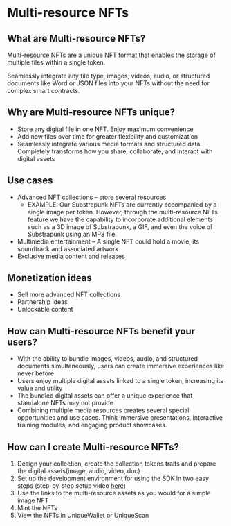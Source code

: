 # Multi-resource NFTs

## What are Multi-resource NFTs?
Multi-resource NFTs are a unique NFT format that enables the storage of multiple files within a single token.

Seamlessly integrate any file type, images, videos, audio, or structured documents like Word or JSON files into your NFTs without the need for complex smart contracts.

## Why are Multi-resource NFTs unique?
- Store any digital file in one NFT. Enjoy maximum convenience
- Add new files over time for greater flexibility and customization
- Seamlessly integrate various media formats and structured data. Completely transforms how you share, collaborate, and interact with digital assets

## Use cases
- Advanced NFT collections – store several resources
  - EXAMPLE: Our Substrapunk NFTs are currently accompanied by a single image per token. However, through the multi-resource NFTs feature we have the capability to incorporate additional elements such as a 3D image of Substrapunk, a GIF, and even the voice of Substrapunk using an MP3 file.
- Multimedia entertainment – A single NFT could hold a movie, its soundtrack and associated artwork
- Exclusive media content and releases

## Monetization ideas
- Sell more advanced NFT collections
- Partnership ideas
- Unlockable content

## How can Multi-resource NFTs benefit your users?
- With the ability to bundle images, videos, audio, and structured documents simultaneously, users can create immersive experiences like never before
- Users enjoy multiple digital assets linked to a single token, increasing its value and utility
- The bundled digital assets can offer a unique experience that standalone NFTs may not provide
- Combining multiple media resources creates several special opportunities and use cases. Think immersive presentations, interactive training modules, and engaging product showcases.


## How can I create Multi-resource NFTs?

1. Design your collection, create the collection tokens traits and prepare the digital assets(image, audio, video, doc)
2. Set up the development environment for using the SDK in two easy steps (step-by-step setup video [here](https://youtu.be/StfRap-dvks))
3. Use the links to the multi-resource assets as you would for a simple image NFT
4. Mint the NFTs
5. View the NFTs in UniqueWallet or UniqueScan
